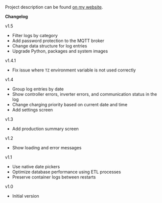 Project description can be found
[on my website](https://mateusznowak.dev/projects/solar-inverter-datalogger/).

**Changelog**

v1.5

- Filter logs by category
- Add password protection to the MQTT broker
- Change data structure for log entries
- Upgrade Python, packages and system images

v1.4.1

- Fix issue where `TZ` environment variable is not used correctly

v1.4

- Group log entries by date
- Show controller errors, inverter errors, and communication status in the log
- Change charging priority based on current date and time
- Add settings screen

v1.3

- Add production summary screen

v1.2

- Show loading and error messages

v1.1

- Use native date pickers
- Optimize database performance using ETL processes
- Preserve container logs between restarts

v1.0

- Initial version
